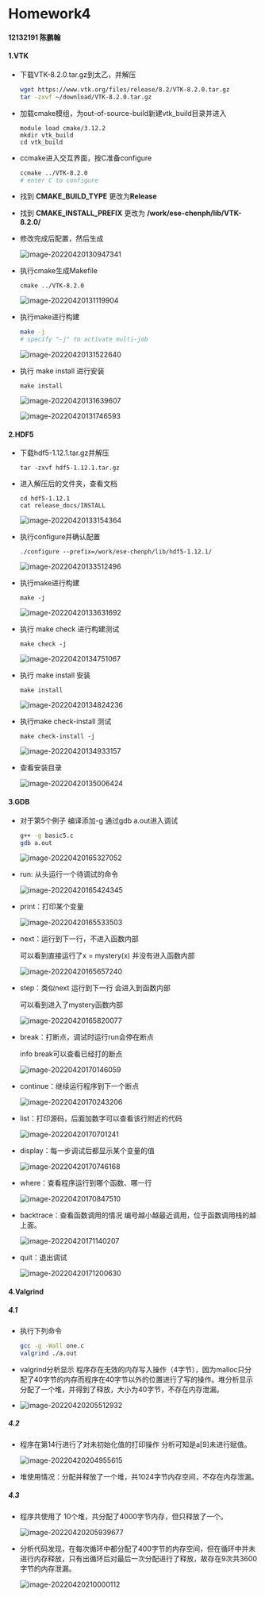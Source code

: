 # Homework4

#### 12132191 陈鹏翰

#### 1.VTK

- 下载VTK-8.2.0.tar.gz到太乙，并解压

  ```bash
  wget https://www.vtk.org/files/release/8.2/VTK-8.2.0.tar.gz
  tar -zxvf ~/download/VTK-8.2.0.tar.gz
  ```

- 加载cmake模组，为out-of-source-build新建vtk_build目录并进入

  ```
  module load cmake/3.12.2 
  mkdir vtk_build
  cd vtk_build
  ```

- ccmake进入交互界面，按C准备configure

  ```bash
  ccmake ../VTK-8.2.0
  # enter C to configure
  ```

- 找到 **CMAKE_BUILD_TYPE** 更改为**Release**

- 找到 **CMAKE_INSTALL_PREFIX** 更改为 **/work/ese-chenph/lib/VTK-8.2.0/**

- 修改完成后配置，然后生成

  ![image-20220420130947341](D:/perhapschen.github.io/img/image-20220420130947341.png)

- 执行cmake生成Makefile

  ```
  cmake ../VTK-8.2.0
  ```

  ![image-20220420131119904](D:/perhapschen.github.io/img/image-20220420131119904.png)

- 执行make进行构建

  ```bash
  make -j
  # specify "-j" to activate multi-job
  ```

  ![image-20220420131522640](D:/perhapschen.github.io/img/image-20220420131522640.png)

- 执行 make install 进行安装

  ```
  make install
  ```

  ![image-20220420131639607](D:/perhapschen.github.io/img/image-20220420131639607.png)

  ![image-20220420131746593](D:/perhapschen.github.io/img/image-20220420131746593.png)



#### 2.HDF5

- 下载hdf5-1.12.1.tar.gz并解压

  ```
  tar -zxvf hdf5-1.12.1.tar.gz
  ```

- 进入解压后的文件夹，查看文档

  ```
  cd hdf5-1.12.1
  cat release_docs/INSTALL
  ```

  ![image-20220420133154364](D:/perhapschen.github.io/img/image-20220420133154364.png)

- 执行configure并确认配置

  ```
  ./configure --prefix=/work/ese-chenph/lib/hdf5-1.12.1/
  ```

  ![image-20220420133512496](D:/perhapschen.github.io/img/image-20220420133512496.png)

- 执行make进行构建

  ```
  make -j
  ```

  ![image-20220420133631692](D:/perhapschen.github.io/img/image-20220420133631692.png)

- 执行 make check 进行构建测试

  ```
  make check -j
  ```

  ![image-20220420134751067](D:/perhapschen.github.io/img/image-20220420134751067.png)

- 执行 make install 安装

  ```
  make install 
  ```

  ![image-20220420134824236](D:/perhapschen.github.io/img/image-20220420134824236.png)

- 执行make check-install 测试

  ```
  make check-install -j
  ```

  ![image-20220420134933157](D:/perhapschen.github.io/img/image-20220420134933157.png)

- 查看安装目录

  ![image-20220420135006424](D:/perhapschen.github.io/img/image-20220420135006424.png)



#### 3.GDB

- 对于第5个例子 编译添加-g 通过gdb a.out进入调试

  ```bash
  g++ -g basic5.c
  gdb a.out
  ```

  ![image-20220420165327052](D:/perhapschen.github.io/img/image-20220420165327052.png)

- run: 从头运行一个待调试的命令

  ![image-20220420165424345](D:/perhapschen.github.io/img/image-20220420165424345.png)

- print：打印某个变量

  ![image-20220420165533503](D:/perhapschen.github.io/img/image-20220420165533503.png)

- next：运行到下一行，不进入函数内部

  可以看到直接运行了x = mystery(x) 并没有进入函数内部

  ![image-20220420165657240](D:/perhapschen.github.io/img/image-20220420165657240.png)

- step：类似next 运行到下一行 会进入到函数内部

  可以看到进入了mystery函数内部

  ![image-20220420165820077](D:/perhapschen.github.io/img/image-20220420165820077.png)

- break：打断点，调试时运行run会停在断点

  info break可以查看已经打的断点

  ![image-20220420170146059](D:/perhapschen.github.io/img/image-20220420170146059.png)

- continue：继续运行程序到下一个断点

  ![image-20220420170243206](D:/perhapschen.github.io/img/image-20220420170243206.png)

- list：打印源码，后面加数字可以查看该行附近的代码

  ![image-20220420170701241](D:/perhapschen.github.io/img/image-20220420170701241.png)

- display：每一步调试后都显示某个变量的值

  ![image-20220420170746168](D:/perhapschen.github.io/img/image-20220420170746168.png)

- where：查看程序运行到哪个函数、哪一行

  ![image-20220420170847510](D:/perhapschen.github.io/img/image-20220420170847510.png)

- backtrace：查看函数调用的情况 编号越小越最近调用，位于函数调用栈的越上面。

  ![image-20220420171140207](D:/perhapschen.github.io/img/image-20220420171140207.png)

- quit：退出调试

  ![image-20220420171200630](D:/perhapschen.github.io/img/image-20220420171200630.png)

#### 4.Valgrind

##### 4.1

- 执行下列命令

  ```bash
  gcc -g -Wall one.c
  valgrind ./a.out
  ```
  
- valgrind分析显示 程序存在无效的内存写入操作（4字节），因为malloc只分配了40字节的内存而程序在40字节以外的位置进行了写的操作。堆分析显示分配了一个堆，并得到了释放，大小为40字节，不存在内存泄漏。

- ![image-20220420205512932](D:/perhapschen.github.io/img/image-20220420205512932.png)

##### 4.2

- 程序在第14行进行了对未初始化值的打印操作 分析可知是a[9]未进行赋值。

  ![image-20220420204955615](D:/perhapschen.github.io/img/image-20220420204955615.png)

- 堆使用情况：分配并释放了一个堆，共1024字节内存空间，不存在内存泄漏。

##### 4.3

- 程序共使用了 10个堆，共分配了4000字节内存，但只释放了一个。

  ![image-20220420205939677](D:/perhapschen.github.io/img/image-20220420205939677.png)

- 分析代码发现，在每次循环中都分配了400字节的内存空间，但在循环中并未进行内存释放，只有出循环后对最后一次分配进行了释放，故存在9次共3600字节的内存泄漏。

  ![image-20220420210000112](D:/perhapschen.github.io/img/image-20220420210000112.png)
